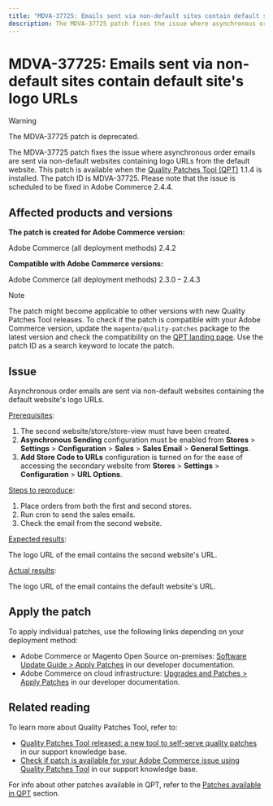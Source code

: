 ```yaml
---
title: "MDVA-37725: Emails sent via non-default sites contain default site's logo URLs"
description: The MDVA-37725 patch fixes the issue where asynchronous order emails are sent via non-default websites containing logo URLs from the default website.
---
```


# MDVA-37725: Emails sent via non-default sites contain default site's logo URLs

>[!WARNING]
>
> The MDVA-37725 patch is deprecated.

The MDVA-37725 patch fixes the issue where asynchronous order emails are sent via non-default websites containing logo URLs from the default website. This patch is available when the [Quality Patches Tool (QPT)](https://devdocs.magento.com/guides/v2.4/comp-mgr/patching.html#mqp) 1.1.4 is installed. The patch ID is MDVA-37725. Please note that the issue is scheduled to be fixed in Adobe Commerce 2.4.4.

## Affected products and versions

**The patch is created for Adobe Commerce version:**

Adobe Commerce (all deployment methods) 2.4.2

**Compatible with Adobe Commerce versions:**

Adobe Commerce (all deployment methods) 2.3.0 &ndash;  2.4.3

>[!NOTE]
>
>The patch might become applicable to other versions with new Quality Patches Tool releases. To check if the patch is compatible with your Adobe Commerce version, update the `magento/quality-patches` package to the latest version and check the compatibility on the [QPT landing page](https://devdocs.magento.com/quality-patches/tool.html#patch-grid). Use the patch ID as a search keyword to locate the patch.

## Issue

Asynchronous order emails are sent via non-default websites containing the default website's logo URLs.

<u>Prerequisites</u>:

1. The second website/store/store-view must have been created.
1. **Asynchronous Sending** configuration must be enabled from **Stores** > **Settings** > **Configuration** > **Sales** > **Sales Email** > **General Settings**.
1. **Add Store Code to URLs** configuration is turned on for the ease of accessing the secondary website from **Stores** > **Settings** > **Configuration** > **URL Options**.

<u>Steps to reproduce</u>:

1. Place orders from both the first and second stores.
1. Run cron to send the sales emails.
1. Check the email from the second website.

<u>Expected results</u>:

The logo URL of the email contains the second website's URL.

<u>Actual results</u>:

The logo URL of the email contains the default website's URL.

## Apply the patch

To apply individual patches, use the following links depending on your deployment method:

* Adobe Commerce or Magento Open Source on-premises: [Software Update Guide > Apply Patches](https://devdocs.magento.com/guides/v2.4/comp-mgr/patching/mqp.html) in our developer documentation.
* Adobe Commerce on cloud infrastructure: [Upgrades and Patches > Apply Patches](https://devdocs.magento.com/cloud/project/project-patch.html) in our developer documentation.

## Related reading

To learn more about Quality Patches Tool, refer to:

* [Quality Patches Tool released: a new tool to self-serve quality patches](https://support.magento.com/hc/en-us/articles/360047139492) in our support knowledge base.
* [Check if patch is available for your Adobe Commerce issue using Quality Patches Tool](https://support.magento.com/hc/en-us/articles/360047125252) in our support knowledge base.

For info about other patches available in QPT, refer to the [Patches available in QPT](https://support.magento.com/hc/en-us/sections/360010506631-Patches-available-in-QPT-tool-) section. 
